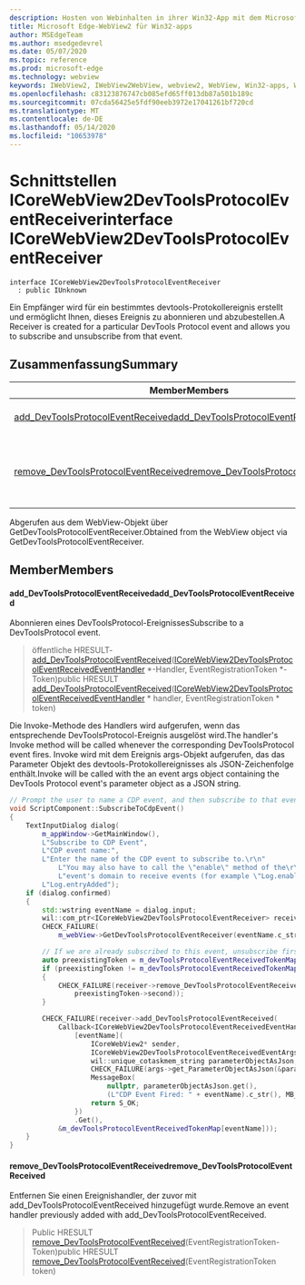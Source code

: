 ```yaml
---
description: Hosten von Webinhalten in ihrer Win32-App mit dem Microsoft Edge WebView2-Steuerelement
title: Microsoft Edge-WebView2 für Win32-apps
author: MSEdgeTeam
ms.author: msedgedevrel
ms.date: 05/07/2020
ms.topic: reference
ms.prod: microsoft-edge
ms.technology: webview
keywords: IWebView2, IWebView2WebView, webview2, WebView, Win32-apps, Win32, Edge, ICoreWebView2, ICoreWebView2Controller, Browser-Steuerelement, Edge-HTML
ms.openlocfilehash: c83123876747cb085efd65ff013db87a501b189c
ms.sourcegitcommit: 07cda56425e5fdf90eeb3972e17041261bf720cd
ms.translationtype: MT
ms.contentlocale: de-DE
ms.lasthandoff: 05/14/2020
ms.locfileid: "10653978"
---
```

# <span data-ttu-id="788aa-104">Schnittstellen ICoreWebView2DevToolsProtocolEventReceiver</span><span class="sxs-lookup"><span data-stu-id="788aa-104">interface ICoreWebView2DevToolsProtocolEventReceiver</span></span> 

```
interface ICoreWebView2DevToolsProtocolEventReceiver
  : public IUnknown
```

<span data-ttu-id="788aa-105">Ein Empfänger wird für ein bestimmtes devtools-Protokollereignis erstellt und ermöglicht Ihnen, dieses Ereignis zu abonnieren und abzubestellen.</span><span class="sxs-lookup"><span data-stu-id="788aa-105">A Receiver is created for a particular DevTools Protocol event and allows you to subscribe and unsubscribe from that event.</span></span>

## <span data-ttu-id="788aa-106">Zusammenfassung</span><span class="sxs-lookup"><span data-stu-id="788aa-106">Summary</span></span>

 <span data-ttu-id="788aa-107">Member</span><span class="sxs-lookup"><span data-stu-id="788aa-107">Members</span></span>                        | <span data-ttu-id="788aa-108">Beschreibungen</span><span class="sxs-lookup"><span data-stu-id="788aa-108">Descriptions</span></span>
--------------------------------|---------------------------------------------
[<span data-ttu-id="788aa-109">add_DevToolsProtocolEventReceived</span><span class="sxs-lookup"><span data-stu-id="788aa-109">add_DevToolsProtocolEventReceived</span></span>](#add_devtoolsprotocoleventreceived) | <span data-ttu-id="788aa-110">Abonnieren eines DevToolsProtocol-Ereignisses</span><span class="sxs-lookup"><span data-stu-id="788aa-110">Subscribe to a DevToolsProtocol event.</span></span>
[<span data-ttu-id="788aa-111">remove_DevToolsProtocolEventReceived</span><span class="sxs-lookup"><span data-stu-id="788aa-111">remove_DevToolsProtocolEventReceived</span></span>](#remove_devtoolsprotocoleventreceived) | <span data-ttu-id="788aa-112">Entfernen Sie einen Ereignishandler, der zuvor mit add_DevToolsProtocolEventReceived hinzugefügt wurde.</span><span class="sxs-lookup"><span data-stu-id="788aa-112">Remove an event handler previously added with add_DevToolsProtocolEventReceived.</span></span>

<span data-ttu-id="788aa-113">Abgerufen aus dem WebView-Objekt über GetDevToolsProtocolEventReceiver.</span><span class="sxs-lookup"><span data-stu-id="788aa-113">Obtained from the WebView object via GetDevToolsProtocolEventReceiver.</span></span>

## <span data-ttu-id="788aa-114">Member</span><span class="sxs-lookup"><span data-stu-id="788aa-114">Members</span></span>

#### <span data-ttu-id="788aa-115">add_DevToolsProtocolEventReceived</span><span class="sxs-lookup"><span data-stu-id="788aa-115">add_DevToolsProtocolEventReceived</span></span> 

<span data-ttu-id="788aa-116">Abonnieren eines DevToolsProtocol-Ereignisses</span><span class="sxs-lookup"><span data-stu-id="788aa-116">Subscribe to a DevToolsProtocol event.</span></span>

> <span data-ttu-id="788aa-117">öffentliche HRESULT- [add_DevToolsProtocolEventReceived](#add_devtoolsprotocoleventreceived)([ICoreWebView2DevToolsProtocolEventReceivedEventHandler](icorewebview2devtoolsprotocoleventreceivedeventhandler.md) \*-Handler, EventRegistrationToken \*-Token)</span><span class="sxs-lookup"><span data-stu-id="788aa-117">public HRESULT [add_DevToolsProtocolEventReceived](#add_devtoolsprotocoleventreceived)([ICoreWebView2DevToolsProtocolEventReceivedEventHandler](icorewebview2devtoolsprotocoleventreceivedeventhandler.md) \* handler, EventRegistrationToken \* token)</span></span>

<span data-ttu-id="788aa-118">Die Invoke-Methode des Handlers wird aufgerufen, wenn das entsprechende DevToolsProtocol-Ereignis ausgelöst wird.</span><span class="sxs-lookup"><span data-stu-id="788aa-118">The handler's Invoke method will be called whenever the corresponding DevToolsProtocol event fires.</span></span> <span data-ttu-id="788aa-119">Invoke wird mit dem Ereignis args-Objekt aufgerufen, das das Parameter Objekt des devtools-Protokollereignisses als JSON-Zeichenfolge enthält.</span><span class="sxs-lookup"><span data-stu-id="788aa-119">Invoke will be called with the an event args object containing the DevTools Protocol event's parameter object as a JSON string.</span></span>

```cpp
// Prompt the user to name a CDP event, and then subscribe to that event.
void ScriptComponent::SubscribeToCdpEvent()
{
    TextInputDialog dialog(
        m_appWindow->GetMainWindow(),
        L"Subscribe to CDP Event",
        L"CDP event name:",
        L"Enter the name of the CDP event to subscribe to.\r\n"
            L"You may also have to call the \"enable\" method of the\r\n"
            L"event's domain to receive events (for example \"Log.enable\").\r\n",
        L"Log.entryAdded");
    if (dialog.confirmed)
    {
        std::wstring eventName = dialog.input;
        wil::com_ptr<ICoreWebView2DevToolsProtocolEventReceiver> receiver;
        CHECK_FAILURE(
            m_webView->GetDevToolsProtocolEventReceiver(eventName.c_str(), &receiver));

        // If we are already subscribed to this event, unsubscribe first.
        auto preexistingToken = m_devToolsProtocolEventReceivedTokenMap.find(eventName);
        if (preexistingToken != m_devToolsProtocolEventReceivedTokenMap.end())
        {
            CHECK_FAILURE(receiver->remove_DevToolsProtocolEventReceived(
                preexistingToken->second));
        }

        CHECK_FAILURE(receiver->add_DevToolsProtocolEventReceived(
            Callback<ICoreWebView2DevToolsProtocolEventReceivedEventHandler>(
                [eventName](
                    ICoreWebView2* sender,
                    ICoreWebView2DevToolsProtocolEventReceivedEventArgs* args) -> HRESULT {
                    wil::unique_cotaskmem_string parameterObjectAsJson;
                    CHECK_FAILURE(args->get_ParameterObjectAsJson(&parameterObjectAsJson));
                    MessageBox(
                        nullptr, parameterObjectAsJson.get(),
                        (L"CDP Event Fired: " + eventName).c_str(), MB_OK);
                    return S_OK;
                })
                .Get(),
            &m_devToolsProtocolEventReceivedTokenMap[eventName]));
    }
}
```

#### <span data-ttu-id="788aa-120">remove_DevToolsProtocolEventReceived</span><span class="sxs-lookup"><span data-stu-id="788aa-120">remove_DevToolsProtocolEventReceived</span></span> 

<span data-ttu-id="788aa-121">Entfernen Sie einen Ereignishandler, der zuvor mit add_DevToolsProtocolEventReceived hinzugefügt wurde.</span><span class="sxs-lookup"><span data-stu-id="788aa-121">Remove an event handler previously added with add_DevToolsProtocolEventReceived.</span></span>

> <span data-ttu-id="788aa-122">Public HRESULT [remove_DevToolsProtocolEventReceived](#remove_devtoolsprotocoleventreceived)(EventRegistrationToken-Token)</span><span class="sxs-lookup"><span data-stu-id="788aa-122">public HRESULT [remove_DevToolsProtocolEventReceived](#remove_devtoolsprotocoleventreceived)(EventRegistrationToken token)</span></span>

